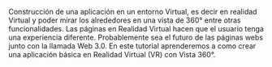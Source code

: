 Construcción de una aplicación en un entorno Virtual, es decir en realidad Virtual y poder mirar los alrededores en una vista de 360° entre otras funcionalidades. Las páginas en Realidad Virtual hacen que el usuario tenga una experiencia diferente. Probablemente sea el futuro de las páginas webs junto con la llamada Web 3.0. En este tutorial aprenderemos a como crear una aplicación básica en Realidad Virtual (VR) con Vista 360°.
